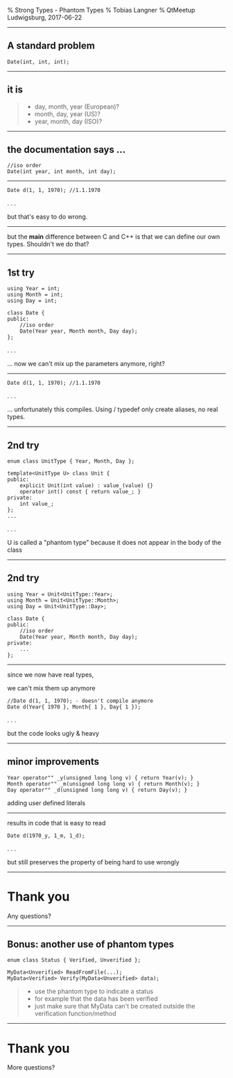 % Strong Types - Phantom Types
% Tobias Langner
% QtMeetup Ludwigsburg, 2017-06-22

----------------

## A standard problem
~~~{.cpp}
Date(int, int, int);
~~~

----------------

## it is

> - day, month, year (European)?
> - month, day, year (US)?
> - year, month, day (ISO)?

----------------

## the documentation says ...
~~~{.cpp}
//iso order
Date(int year, int month, int day);
~~~

----------------

~~~{.cpp}
Date d(1, 1, 1970); //1.1.1970
~~~

. . .

but that's easy to do wrong.

----------------

but the **main** difference between C and C++ is that we can define our own types. Shouldn't we do that?

----------------

## 1st try

~~~{.cpp}
using Year = int;
using Month = int;
using Day = int;

class Date {
public:
    //iso order
    Date(Year year, Month month, Day day);
};
~~~

. . .

... now we can't mix up the parameters anymore, right?

----------------

~~~{.cpp}
Date d(1, 1, 1970); //1.1.1970
~~~

. . .

... unfortunately this compiles. Using / typedef only create aliases, no real types.

----------------

## 2nd try

~~~{.cpp}
enum class UnitType { Year, Month, Day };

template<UnitType U> class Unit {
public:
	explicit Unit(int value) : value_(value) {}
	operator int() const { return value_; }
private:
	int value_;
};
...
~~~

. . .

U is called a "phantom type" because it does not appear in the body of the class

----------------

## 2nd try

~~~{.cpp}
using Year = Unit<UnitType::Year>;
using Month = Unit<UnitType::Month>;
using Day = Unit<UnitType::Day>;

class Date {
public:
	//iso order
	Date(Year year, Month month, Day day);
private:
	...
};
~~~

----------------

since we now have real types,

we can't mix them up anymore

~~~{.cpp}
//Date d(1, 1, 1970); - doesn't compile anymore
Date d(Year{ 1970 }, Month{ 1 }, Day{ 1 });
~~~

. . .

but the code looks ugly & heavy

----------------

## minor improvements

~~~{.cpp}
Year operator"" _y(unsigned long long v) { return Year(v); }
Month operator"" _m(unsigned long long v) { return Month(v); }
Day operator"" _d(unsigned long long v) { return Day(v); }
~~~

adding user defined literals

----------------

results in code that is easy to read

~~~{.cpp}
Date d(1970_y, 1_m, 1_d);
~~~

. . .

but still preserves the property of being hard to use wrongly

----------------

# Thank you

Any questions?

----------------

## Bonus: another use of phantom types

~~~{.cpp}
enum class Status { Verified, Unverified };

MyData<Unverified> ReadFromFile(...);
MyData<Verified> Verify(MyData<Unverified> data);
~~~

> - use the phantom type to indicate a status
> - for example that the data has been verified
> - just make sure that MyData<Verified> can't be created outside the verification function/method

----------------

# Thank you

More questions?